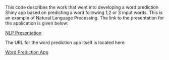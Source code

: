This code describes the work that went into 
developing a word prediction Shiny app based on
predicting a word following 1,2 or 3 input words.
This is an example of Natural Language Processing.
The link to the presentation for the application is
given below:  

[NLP Presentation](http://rpubs.com/pinion87/wordprediction)




The URL for the word prediction app itself is located here:

[Word Prediction App](https://pinion87.shinyapps.io/wordpredict/)
